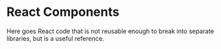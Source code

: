 # React Components

Here goes React code that is not reusable enough to break into separate libraries, but is a useful reference.